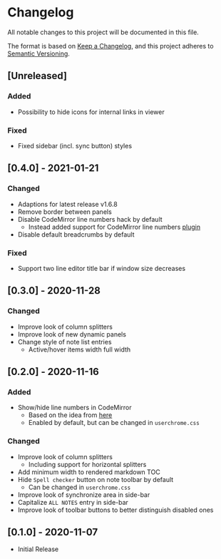 # Changelog

All notable changes to this project will be documented in this file.

The format is based on [Keep a Changelog](https://keepachangelog.com/en/1.0.0/),
and this project adheres to [Semantic Versioning](https://semver.org/spec/v2.0.0.html).

## [Unreleased]

### Added

- Possibility to hide icons for internal links in viewer

### Fixed

- Fixed sidebar (incl. sync button) styles

## [0.4.0] - 2021-01-21

### Changed

- Adaptions for latest release v1.6.8
- Remove border between panels
- Disable CodeMirror line numbers hack by default
  - Instead added support for CodeMirror line numbers [plugin](https://github.com/shantanugoel/joplin-plugin-cm-linenumbers/)
- Disable default breadcrumbs by default

### Fixed

- Support two line editor title bar if window size decreases

## [0.3.0] - 2020-11-28

### Changed

- Improve look of column splitters
- Improve look of new dynamic panels
- Change style of note list entries
  - Active/hover items width full width

## [0.2.0] - 2020-11-16

### Added

- Show/hide line numbers in CodeMirror
  - Based on the idea from [here](https://discourse.joplinapp.org/t/option-to-show-line-numbers-in-editor/8313/22)
  - Enabled by default, but can be changed in `userchrome.css`

### Changed

- Improve look of column splitters
  - Including support for horizontal splitters
- Add minimum width to rendered markdown TOC
- Hide `Spell checker` button on note toolbar by default
  - Can be changed in `userchrome.css`
- Improve look of synchronize area in side-bar
- Capitalize `ALL NOTES` entry in side-bar
- Improve look of toolbar buttons to better distinguish disabled ones

## [0.1.0] - 2020-11-07

- Initial Release
